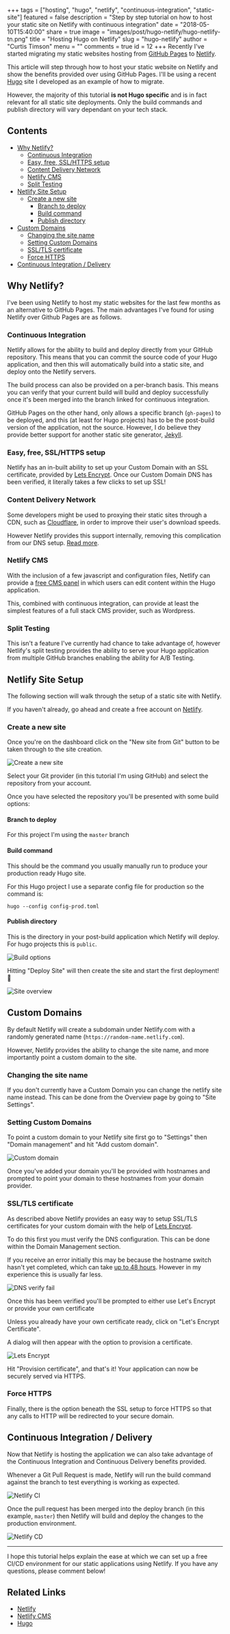 +++
tags = ["hosting", "hugo", "netlify", "continuous-integration", "static-site"]
featured = false
description = "Step by step tutorial on how to host your static site on Netlify with continuous integration"
date = "2018-05-10T15:40:00"
share = true
image = "images/post/hugo-netlify/hugo-netlify-tn.png"
title = "Hosting Hugo on Netlify"
slug = "hugo-netlify"
author = "Curtis Timson"
menu = ""
comments = true
id = 12
+++
Recently I've started migrating my static websites hosting from [GitHub Pages](https://pages.github.com/) to [Netlify](https://www.netlify.com/).

This article will step through how to host your static website on Netlify and show the benefits provided over using GitHub Pages. I'll be using a recent [Hugo](https://gohugo.io/) site I developed as an example of how to migrate.

However, the majority of this tutorial **is not Hugo specific** and is in fact relevant for all static site deployments. Only the build commands and publish directory will vary dependant on your tech stack.

## Contents

- [Why Netlify?](#why-netlify)
    - [Continuous Integration](#continuous-integration)
    - [Easy, free, SSL/HTTPS setup](#easy-free-sslhttps-setup)
    - [Content Delivery Network](#content-delivery-network)
    - [Netlify CMS](#netlify-cms)
    - [Split Testing](#split-testing)
- [Netlify Site Setup](#netlify-site-setup)
    - [Create a new site](#create-a-new-site)
        - [Branch to deploy](#branch-to-deploy)
        - [Build command](#build-command)
        - [Publish directory](#publish-directory)
- [Custom Domains](#custom-domains)
    - [Changing the site name](#changing-the-site-name)
    - [Setting Custom Domains](#setting-custom-domains)
    - [SSL/TLS certificate](#ssltls-certificate)
    - [Force HTTPS](#force-https)
- [Continuous Integration / Delivery](#continuous-integration-delivery)


## Why Netlify?

I've been using Netlify to host my static websites for the last few months as an alternative to GitHub Pages. The main advantages I've found for using Netlify over Github Pages are as follows.

### Continuous Integration

Netlify allows for the ability to build and deploy directly from your GitHub repository. This means that you can commit the source code of your Hugo application, and then this will automatically build into a static site, and deploy onto the Netlify servers.

The build process can also be provided on a per-branch basis. This means you can verify that your current build will build and deploy successfully once it's been merged into the branch linked for continuous integration.

GitHub Pages on the other hand, only allows a specific branch (`gh-pages`) to be deployed, and this (at least for Hugo projects) has to be the post-build version of the application, not the source. However, I do believe they provide better support for another static site generator, [Jekyll](https://jekyllrb.com/).

### Easy, free, SSL/HTTPS setup

Netlify has an in-built ability to set up your Custom Domain with an SSL certificate, provided by [Lets Encrypt](https://letsencrypt.org/). Once our Custom Domain DNS has been verified, it literally takes a few clicks to set up SSL!

### Content Delivery Network

Some developers might be used to proxying their static sites through a CDN, such as [Cloudflare](https://www.cloudflare.com/), in order to improve their user's download speeds.

However Netlify provides this support internally, removing this complication from our DNS setup. [Read more](https://www.netlify.com/blog/2017/03/28/why-you-dont-need-cloudflare-with-netlify/).

### Netlify CMS

With the inclusion of a few javascript and configuration files, Netlify can provide a [free CMS panel](https://www.netlifycms.org/) in which users can edit content within the Hugo application.

This, combined with continuous integration, can provide at least the simplest features of a full stack CMS provider, such as Wordpress.

### Split Testing

This isn't a feature I've currently had chance to take advantage of, however Netlify's split testing provides the ability to serve your Hugo application from multiple GitHub branches enabling the ability for A/B Testing.


## Netlify Site Setup

The following section will walk through the setup of a static site with Netlify.

If you haven't already, go ahead and create a free account on [Netlify](https://www.netlify.com/).

### Create a new site

Once you're on the dashboard click on the "New site from Git" button to be taken through to the site creation.

![Create a new site](/images/post/hugo-netlify/create-new-site.png)

Select your Git provider (in this tutorial I'm using GitHub) and select the repository from your account.

Once you have selected the repository you'll be presented with some build options:

#### Branch to deploy
For this project I'm using the `master` branch

#### Build command
This should be the command you usually manually run to produce your production ready Hugo site.

For this Hugo project I use a separate config file for production so the command is:

```
hugo --config config-prod.toml
```

#### Publish directory

This is the directory in your post-build application which Netlify will deploy. For hugo projects this is `public`.

![Build options](/images/post/hugo-netlify/build-options.png)

Hitting "Deploy Site" will then create the site and start the first deployment! 🚀

![Site overview](/images/post/hugo-netlify/site-overview.png)


## Custom Domains

By default Netlify will create a subdomain under Netlify.com with a randomly generated name (`https://random-name.netlify.com`).

However, Netlify provides the ability to change the site name, and more importantly point a custom domain to the site.

### Changing the site name

If you don't currently have a Custom Domain you can change the netlify site name instead. This can be done from the Overview page by going to "Site Settings".

### Setting Custom Domains

To point a custom domain to your Netlify site first go to "Settings" then "Domain management" and hit "Add custom domain".

![Custom domain](/images/post/hugo-netlify/custom-domain.png)

Once you've added your domain you'll be provided with hostnames and prompted to point your domain to these hostnames from your domain provider.

### SSL/TLS certificate

As described above Netlify provides an easy way to setup SSL/TLS certificates for your custom domain with the help of [Lets Encrypt](https://letsencrypt.org/).

To do this first you must verify the DNS configuration. This can be done within the Domain Management section.

If you receive an error initially this may be because the hostname switch hasn't yet completed, which can take [up to 48 hours](https://www.smashingmagazine.com/2011/05/introduction-to-dns-explaining-the-dreaded-dns-delay/). However in my experience this is usually far less.

![DNS verify fail](/images/post/hugo-netlify/dns-verify-fail.png)

Once this has been verified you'll be prompted to either use Let's Encrypt or provide your own certificate

Unless you already have your own certificate ready, click on "Let's Encrypt Certificate".

A dialog will then appear with the option to provision a certificate.

![Lets Encrypt](/images/post/hugo-netlify/lets-encrypt.png)

Hit "Provision certificate", and that's it! Your application can now be securely served via HTTPS.


### Force HTTPS

Finally, there is the option beneath the SSL setup to force HTTPS so that any calls to HTTP will be redirected to your secure domain.


## Continuous Integration / Delivery

Now that Netlify is hosting the application we can also take advantage of the Continuous Integration and Continuous Delivery benefits provided.

Whenever a Git Pull Request is made, Netlify will run the build command against the branch to test everything is working as expected.

![Netlify CI](/images/post/hugo-netlify/netlify-ci.png)

Once the pull request has been merged into the deploy branch (in this example, `master`) then Netlify will build and deploy the changes to the production environment.

![Netlify CD](/images/post/hugo-netlify/netlify-cd.png)

------------

I hope this tutorial helps explain the ease at which we can set up a free CI/CD environment for our static applications using Netlify. If you have any questions, please comment below!


## Related Links

 - [Netlify](https://www.netlify.com/)
 - [Netlify CMS](https://www.netlifycms.org/)
 - [Hugo](https://gohugo.io/)